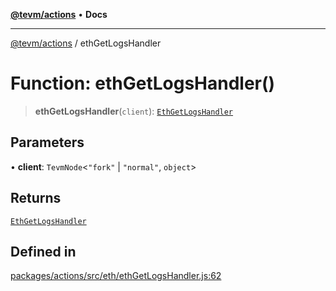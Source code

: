 [**@tevm/actions**](../README.md) • **Docs**

***

[@tevm/actions](../globals.md) / ethGetLogsHandler

# Function: ethGetLogsHandler()

> **ethGetLogsHandler**(`client`): [`EthGetLogsHandler`](../type-aliases/EthGetLogsHandler.md)

## Parameters

• **client**: `TevmNode`\<`"fork"` \| `"normal"`, `object`\>

## Returns

[`EthGetLogsHandler`](../type-aliases/EthGetLogsHandler.md)

## Defined in

[packages/actions/src/eth/ethGetLogsHandler.js:62](https://github.com/evmts/tevm-monorepo/blob/main/packages/actions/src/eth/ethGetLogsHandler.js#L62)
